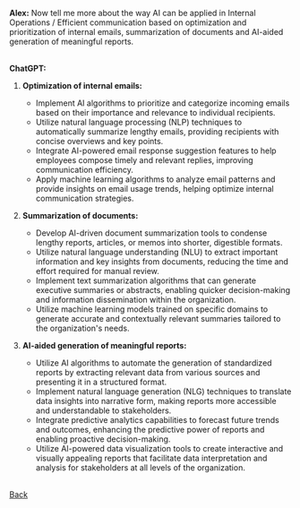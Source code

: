 <b>Alex:</b> Now tell me more about the way AI can be applied in Internal Operations / Efficient communication based on optimization and prioritization of internal emails, summarization of documents and AI-aided generation of meaningful reports.<br><br>

<b>ChatGPT:</b><br>
1. **Optimization of internal emails:**
   - Implement AI algorithms to prioritize and categorize incoming emails based on their importance and relevance to individual recipients.
   - Utilize natural language processing (NLP) techniques to automatically summarize lengthy emails, providing recipients with concise overviews and key points.
   - Integrate AI-powered email response suggestion features to help employees compose timely and relevant replies, improving communication efficiency.
   - Apply machine learning algorithms to analyze email patterns and provide insights on email usage trends, helping optimize internal communication strategies.

2. **Summarization of documents:**
   - Develop AI-driven document summarization tools to condense lengthy reports, articles, or memos into shorter, digestible formats.
   - Utilize natural language understanding (NLU) to extract important information and key insights from documents, reducing the time and effort required for manual review.
   - Implement text summarization algorithms that can generate executive summaries or abstracts, enabling quicker decision-making and information dissemination within the organization.
   - Utilize machine learning models trained on specific domains to generate accurate and contextually relevant summaries tailored to the organization's needs.

3. **AI-aided generation of meaningful reports:**
   - Utilize AI algorithms to automate the generation of standardized reports by extracting relevant data from various sources and presenting it in a structured format.
   - Implement natural language generation (NLG) techniques to translate data insights into narrative form, making reports more accessible and understandable to stakeholders.
   - Integrate predictive analytics capabilities to forecast future trends and outcomes, enhancing the predictive power of reports and enabling proactive decision-making.
   - Utilize AI-powered data visualization tools to create interactive and visually appealing reports that facilitate data interpretation and analysis for stakeholders at all levels of the organization.<br><br>

[Back](https://github.com/ai-dialogue-facilitator/how-can-ai-help-business/tree/main/chatgpt)
